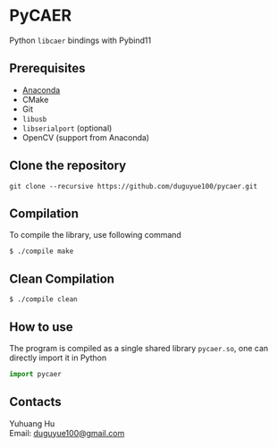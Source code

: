 # PyCAER

Python `libcaer` bindings with Pybind11

## Prerequisites

+ [Anaconda](https://anaconda.org/)
+ CMake
+ Git
+ `libusb`
+ `libserialport` (optional)
+ OpenCV (support from Anaconda)

## Clone the repository

```
git clone --recursive https://github.com/duguyue100/pycaer.git
```

## Compilation

To compile the library, use following command

```
$ ./compile make
```

## Clean Compilation

```
$ ./compile clean
```

## How to use

The program is compiled as a single shared library `pycaer.so`,
one can directly import it in Python

```python
import pycaer
```

## Contacts

Yuhuang Hu  
Email: duguyue100@gmail.com
